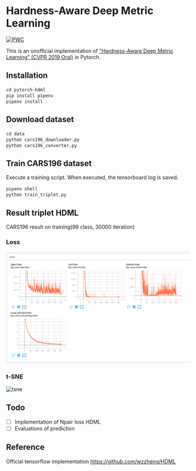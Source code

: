 # Hardness-Aware Deep Metric Learning

[![PWC](https://img.shields.io/endpoint.svg?url=https://paperswithcode.com/badge/hardness-aware-deep-metric-learning/metric-learning-on-cars196)](https://paperswithcode.com/sota/metric-learning-on-cars196?p=hardness-aware-deep-metric-learning)

This is an unofficial implementation of ["Hardness-Aware Deep Metric Learning" (CVPR 2019 Oral)](https://arxiv.org/abs/1903.05503) in Pytorch.

## Installation

```
cd pytorch-hdml
pip install pipenv
pipenv install
```

## Download dataset

```
cd data
python cars196_downloader.py
python cars196_converter.py
```

## Train CARS196 dataset
Execute a training script. 
When executed, the tensorboard log is saved.

```
pipenv shell
python train_triplet.py
```

## Result triplet HDML

CARS196 result on training(99 class, 30000 iteration)

### Loss
![loss](assets/triplet_loss.png)

### t-SNE
![tsne](assets/triplet_tsne2d.gif)


## Todo

- [ ] Implementation of Npair loss HDML
- [ ] Evaluations of prediction

## Reference

Official tensorflow implementation https://github.com/wzzheng/HDML